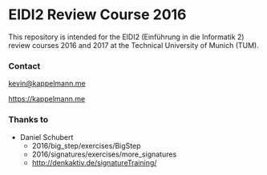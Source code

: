 # EIDI2 Review Course 2016
This repository is intended for the EIDI2 (Einführung in die Informatik 2) review courses 2016 and 2017 at the Technical University of Munich (TUM).

### Contact
kevin@kappelmann.me

https://kappelmann.me

### Thanks to 
* Daniel Schubert
  * 2016/big_step/exercises/BigStep
  * 2016/signatures/exercises/more_signatures
  * http://denkaktiv.de/signatureTraining/
